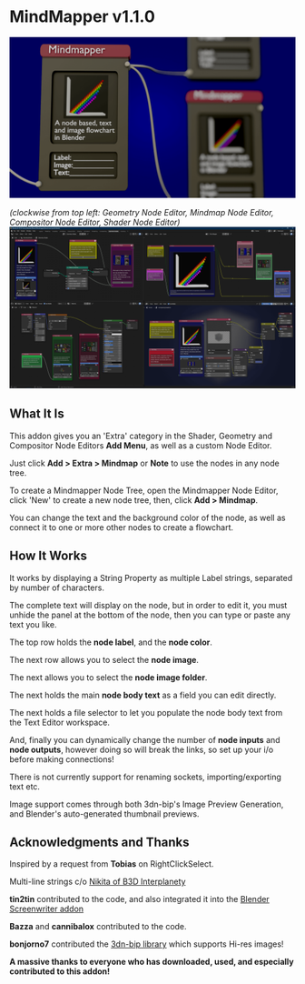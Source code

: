# MindMapper v1.1.0
![A Node-based Text and Image Flowchart for Blender](/images/MindmapperLogo.png)

_(clockwise from top left: Geometry Node Editor, Mindmap Node Editor, Compositor Node Editor, Shader Node Editor)_
![screenshot](/images/MindMapper1Update.png)
## What It Is
This addon gives you an 'Extra' category in the Shader, Geometry and Compositor Node Editors __Add Menu__, as well as a custom Node Editor.

Just click __Add > Extra > Mindmap__ or __Note__ to use the nodes in any node tree.

To create a Mindmapper Node Tree, open the Mindmapper Node Editor, click 'New' to create a new node tree, then, click __Add > Mindmap__. 

You can change the text and the background color of the node, as well as connect it to one or more other nodes to create a flowchart.

## How It Works
It works by displaying a String Property as multiple Label strings, separated by number of characters.

The complete text will display on the node, but in order to edit it, you must unhide the panel at the bottom of the node, then you can type or paste any text you like. 

The top row holds the __node label__, and the __node color__.

The next row allows you to select the __node image__.

The next allows you to select the __node image folder__.

The next holds the main __node body text__ as a field you can edit directly.

The next holds a file selector to let you populate the node body text from the Text Editor workspace.

And, finally you can dynamically change the number of __node inputs__ and __node outputs__, however doing so will break the links, so set up your i/o before making connections!

There is not currently support for renaming sockets, importing/exporting text etc.

Image support comes through both 3dn-bip's Image Preview Generation, and Blender's auto-generated thumbnail previews.

## Acknowledgments and Thanks
Inspired by a request from __Tobias__ on RightClickSelect.

Multi-line strings c/o [Nikita of B3D Interplanety](https://b3d.interplanety.org/en/multiline-text-in-blender-interface-panels/)

__tin2tin__ contributed to the code, and also integrated it into the [Blender Screenwriter addon](https://github.com/tin2tin/Blender_Screenwriter)

__Bazza__ and __cannibalox__ contributed to the code.

__bonjorno7__ contributed the [3dn-bip library](https://github.com/bonjorno7/3dn-bip) which supports Hi-res images!

__A massive thanks to everyone who has downloaded, used, and especially contributed to this addon!__
